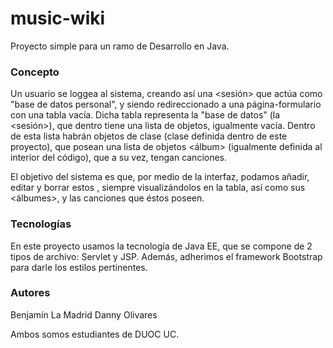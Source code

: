 # music-wiki
Proyecto simple para un ramo de Desarrollo en Java.

### Concepto

Un usuario se loggea al sistema, creando así una <sesión> que actúa como "base de datos personal", y siendo redireccionado a una página-formulario con una tabla vacía.
Dicha tabla representa la "base de datos" (la <sesión>), que dentro tiene una lista de objetos, igualmente vacía.
Dentro de esta lista habrán objetos de clase <artista> (clase definida dentro de este proyecto), que posean una lista de objetos <álbum> (igualmente definida al interior del código), que a su vez, tengan canciones. 

El objetivo del sistema es que, por medio de la interfaz, podamos añadir, editar y borrar estos <artistas>, siempre visualizándolos en la tabla, así como sus <álbumes>, y las canciones que éstos poseen.

### Tecnologías

En este proyecto usamos la tecnología de Java EE, que se compone de 2 tipos de archivo: Servlet y JSP.
Además, adherimos el framework Bootstrap para darle los estilos pertinentes.

### Autores

Benjamín La Madrid
Danny Olivares

Ambos somos estudiantes de DUOC UC.
